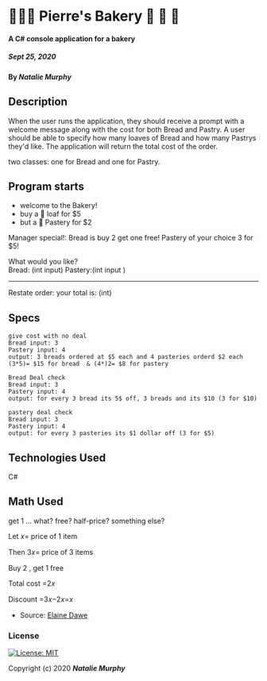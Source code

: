 # 🧑🏼‍🍳 Pierre's Bakery 🥖 🥐 🍰

#### A C# console application for a bakery

##### Sept 25, 2020

#### By _**Natalie Murphy**_

## Description

When the user runs the application, they should receive a prompt with a welcome message along with the cost for both Bread and Pastry.
A user should be able to specify how many loaves of Bread and how many Pastrys they'd like.
The application will return the total cost of the order.

two classes: one for Bread and one for Pastry.

## Program starts

- welcome to the Bakery!
- buy a 🥖 loaf for \$5
- but a 🍰 Pastery for \$2

Manager special!:
Bread is buy 2 get one free!
Pastery of your choice 3 for \$5!

What would you like?  
Bread: (int input)
Pastery:(int input )

---

Restate order:
your total is: (int)

## Specs

```
give cost with no deal
Bread input: 3
Pastery input: 4
output: 3 breads ordered at $5 each and 4 pasteries orderd $2 each
(3*5)= $15 for bread  & (4*)2= $8 for pastery
```

```
Bread Deal check
Bread input: 3
Pastery input: 4
output: for every 3 bread its 5$ off, 3 breads and its $10 (3 for $10)
```

```
pastery deal check
Bread input: 3
Pastery input: 4
output: for every 3 pasteries its $1 dollar off (3 for $5)
```

## Technologies Used

C#

## Math Used

get 1 … what? free? half-price? something else?

Let 𝑥= price of 1 item

Then 3𝑥= price of 3 items

Buy 2 , get 1 free

Total cost =2𝑥

Discount =3𝑥−2𝑥=𝑥

- Source: [Elaine Dawe](https://www.quora.com/profile/Elaine-Dawe)

### License

[![License: MIT](https://img.shields.io/badge/License-MIT-yellow.svg)](https://opensource.org/licenses/MIT)

Copyright (c) 2020 **_Natalie Murphy_**
